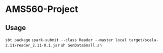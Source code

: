# AMS560-Project

## Usage
`sbt package`
`spark-submit --class Reader --master local target/scala-2.11/reader_2.11-0.1.jar`
`sh GenDataSmall.sh`
